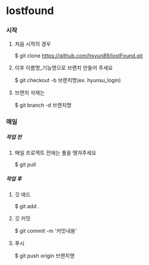 # lostfound

### 시작 

1. 처음 시작의 경우 

   $ git clone https://github.com/hsyun89/lostFound.git

2. 이후 이름명_기능명으로 브랜치 만들어 주세요

   $ git checkout -b 브랜치명(ex. hyunsu_login)

3. 브랜치 삭제는

   $ git branch -d 브랜치명

### 매일

##### 작업 전

1. 매일 프로젝트 전에는 풀을 땡겨주세요

   $ git pull

##### 작업 후 

1. 깃 애드

   $ git add .

2. 깃 커밋 

   $ git commit -m '커밋내용'

3. 푸시

   $ git push origin 브랜치명